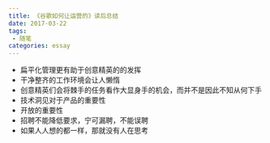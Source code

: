 ```yaml
---
title: 《谷歌如何让运营的》读后总结
date: 2017-03-22
tags:
 - 随笔    
categories: essay
---
```


- 扁平化管理更有助于创意精英的的发挥
- 干净整齐的工作环境会让人懒惰
- 创意精英们会将棘手的任务看作大显身手的机会，而并不是因此不知从何下手
- 技术洞见对于产品的重要性
- 开放的重要性
- 招聘不能降低要求，宁可漏聘，不能误聘
- 如果人人想的都一样，那就没有人在思考